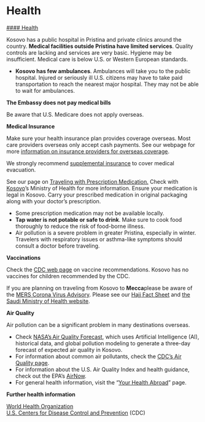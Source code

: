 # Health

[#### Health](javascript:void(0); "Health")

Kosovo has a public hospital in Pristina and private clinics around the country. **Medical facilities outside Pristina have limited services**. Quality controls are lacking and services are very basic. Hygiene may be insufficient. Medical care is below U.S. or Western European standards.

* **Kosovo has few ambulances**. Ambulances will take you to the public hospital. Injured or seriously ill U.S. citizens may have to take paid transportation to reach the nearest major hospital. They may not be able to wait for ambulances.

**The Embassy does not pay medical bills**

Be aware that U.S. Medicare does not apply overseas.

**Medical Insurance**

Make sure your health insurance plan provides coverage overseas. Most care providers overseas only accept cash payments. See our webpage for more [information on insurance providers for overseas coverage](http://travel.state.gov/content/passports/en/go/health/insurance-providers.html).

We strongly recommend [supplemental insurance](http://travel.state.gov/content/passports/english/go/health/insurance-providers.html) to cover medical evacuation.

See our page on [Traveling with Prescription Medication.](https://travel.state.gov/content/travel/en/international-travel/before-you-go/your-health-abroad.html) Check with [Kosovo](https://msh.rks-gov.net/)’s Ministry of Health for more information. Ensure your medication is legal in Kosovo. Carry your prescribed medication in original packaging along with your doctor’s prescription.

* Some prescription medication may not be available locally.
* **Tap water is not potable or safe to drink**. Make sure to cook food thoroughly to reduce the risk of food-borne illness.
* Air pollution is a severe problem in greater Pristina, especially in winter. Travelers with respiratory issues or asthma-like symptoms should consult a doctor before traveling.

**Vaccinations**

Check the [CDC web page](https://wwwnc.cdc.gov/travel/destinations/list) on vaccine recommendations. Kosovo has no vaccines for children recommended by the CDC.

If you are planning on traveling from Kosovo to **Mecca**please be aware of the [MERS Corona Virus Advisory](https://wwwnc.cdc.gov/travel/notices/level2/coronavirus-saudi-arabia-qatar). Please see our [Hajj Fact Sheet](http://travel.state.gov/content/passports/en/go/Hajj.html) and [the Saudi Ministry of Health website](https://www.moh.gov.sa/en/Pages/Default.aspx).

**Air Quality**

Air pollution can be a significant problem in many destinations overseas.

* Check [NASA’s Air Quality Forecast](https://aeronet.gsfc.nasa.gov/new_web/aqforecast), which uses Artificial Intelligence (AI), historical data, and global pollution modeling to generate a three-day forecast of expected air quality in Kosovo.
* For information about common air pollutants, check the [CDC’s Air Quality page](https://www.cdc.gov/air-quality/pollutants/).
* For information about the U.S. Air Quality Index and health guidance, check out the EPA’s [AirNow](https://www.airnow.gov/aqi/aqi-basics/).
* For general health information, visit the “[Your Health Abroad](https://travel.state.gov/content/travel/en/international-travel/before-you-go/your-health-abroad.html)” page.

**Further health information**

[World Health Organization](https://www.who.int/countries)  
[U.S. Centers for Disease Control and Prevention](http://wwwnc.cdc.gov/travel/) (CDC)